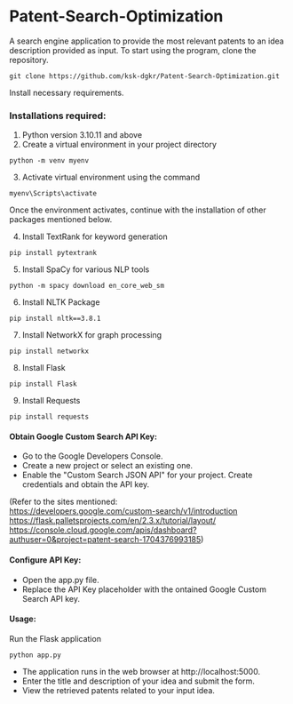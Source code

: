 # Patent-Search-Optimization
A search engine application to provide the most relevant patents to an idea description provided as input.
To start using the program, clone the repository.
```
git clone https://github.com/ksk-dgkr/Patent-Search-Optimization.git
```
Install necessary requirements.

### Installations required:
1) Python version 3.10.11 and above
2) Create a virtual environment in your project directory
```
python -m venv myenv
```
3) Activate virtual environment using the command
```
myenv\Scripts\activate
```
Once the environment activates, continue with the installation of other packages mentioned below.

4) Install TextRank for keyword generation
```
pip install pytextrank
```
5) Install SpaCy for various NLP tools
```
python -m spacy download en_core_web_sm
```
6) Install NLTK Package
```
pip install nltk==3.8.1
```
7) Install NetworkX for graph processing
```
pip install networkx
```
8) Install Flask
```
pip install Flask
```
9) Install Requests
```
pip install requests
```

#### Obtain Google Custom Search API Key:
- Go to the Google Developers Console.
- Create a new project or select an existing one.
- Enable the "Custom Search JSON API" for your project.
Create credentials and obtain the API key.

(Refer to the sites mentioned:      
https://developers.google.com/custom-search/v1/introduction  
https://flask.palletsprojects.com/en/2.3.x/tutorial/layout/    
https://console.cloud.google.com/apis/dashboard?authuser=0&project=patent-search-1704376993185)

#### Configure API Key:
- Open the app.py file.
- Replace the API Key placeholder with the ontained Google Custom Search API key.

#### Usage:
Run the Flask application
```
python app.py
```
- The application runs in the web browser at http://localhost:5000.
- Enter the title and description of your idea and submit the form.
- View the retrieved patents related to your input idea.

